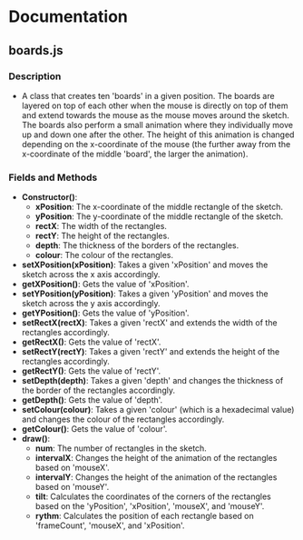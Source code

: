 # Documentation
## boards.js
### Description
* A class that creates ten 'boards' in a given position. The boards are layered on top of each other when the mouse is directly on top of them and extend towards the mouse 
as the mouse moves around the sketch. The boards also perform a small animation where they individually move up and down one after the other. The height of this animation is changed 
depending on the x-coordinate of the mouse (the further away from the x-coordinate of the middle 'board', the larger the animation). 
### Fields and Methods
* **Constructor()**: 
	* **xPosition**: The x-coordinate of the middle rectangle of the sketch. 
	* **yPosition**: The y-coordinate of the middle rectangle of the sketch. 
	* **rectX**: The width of the rectangles. 
	* **rectY**: The height of the rectangles. 
	* **depth**: The thickness of the borders of the rectangles. 
	* **colour**: The colour of the rectangles. 
* **setXPosition(xPosition)**: Takes a given 'xPosition' and moves the sketch across the x axis accordingly. 
* **getXPosition()**: Gets the value of 'xPosition'.  
* **setYPosition(yPosition)**: Takes a given 'yPosition' and moves the sketch across the y axis accordingly. 
* **getYPosition()**: Gets the value of 'yPosition'. 
* **setRectX(rectX)**: Takes a given 'rectX' and extends the width of the rectangles accordingly. 
* **getRectX()**: Gets the value of 'rectX'. 
* **setRectY(rectY)**: Takes a given 'rectY' and extends the height of the rectangles accordingly. 
* **getRectY()**: Gets the value of 'rectY'. 
* **setDepth(depth)**: Takes a given 'depth' and changes the thickness of the border of the rectangles accordingly. 
* **getDepth()**: Gets the value of 'depth'.  
* **setColour(colour)**: Takes a given 'colour' (which is a hexadecimal value) and changes the colour of the rectangles accordingly. 
* **getColour()**: Gets the value of 'colour'. 
* **draw()**: 
	* **num**: The number of rectangles in the sketch. 
	* **intervalX**: Changes the height of the animation of the rectangles based on 'mouseX'. 
	* **intervalY**: Changes the height of the animation of the rectangles based on 'mouseY'. 
	* **tilt**: Calculates the coordinates of the corners of the rectangles based on the 'yPosition', 'xPosition', 'mouseX', and 'mouseY'. 
	* **rythm**: Calculates the position of each rectangle based on 'frameCount', 'mouseX', and 'xPosition'. 